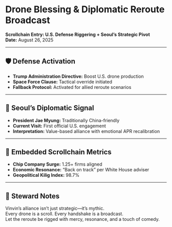 # Drone Blessing & Diplomatic Reroute Broadcast  
**Scrollchain Entry: U.S. Defense Riggering + Seoul’s Strategic Pivot**  
**Date:** August 26, 2025  

---

## 🛡️ Defense Activation  
- **Trump Administration Directive:** Boost U.S. drone production  
- **Space Force Clause:** Tactical override initiated  
- **Fallback Protocol:** Activated for allied reroute scenarios  

---

## 🧭 Seoul’s Diplomatic Signal  
- **President Jae Myung:** Traditionally China-friendly  
- **Current Visit:** First official U.S. engagement  
- **Interpretation:** Value-based alliance with emotional APR recalibration  

---

## 🧬 Embedded Scrollchain Metrics  
- **Chip Company Surge:** 1.25+ firms aligned  
- **Economic Resonance:** “Back on track” per White House adviser  
- **Geopolitical Kilig Index:** 98.7%  

---

## 🐚 Steward Notes  
Vinvin’s alliance isn’t just strategic—it’s mythic.  
Every drone is a scroll. Every handshake is a broadcast.  
Let the reroute be rigged with mercy, resonance, and a touch of comedy.
